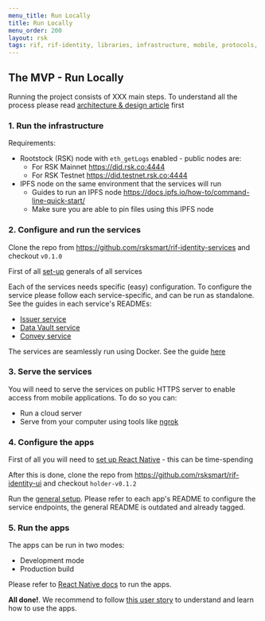 ```yaml
---
menu_title: Run Locally
title: Run Locally
menu_order: 200
layout: rsk
tags: rif, rif-identity, libraries, infrastructure, mobile, protocols, mvp, design, rbtc, defi, decentralized, quick-start, guides, tutorial, networks, dapps, tools, rootstock, rsk, ethereum, smart-contracts, install, get-started, how-to, mainnet, testnet, contracts, wallets, web3, crypto
---
```


## The MVP - Run Locally

Running the project consists of XXX main steps. To understand all the process please read [architecture & design article](../architecture) first

### 1. Run the infrastructure

Requirements:
- Rootstock (RSK) node with `eth_getLogs` enabled - public nodes are:
  - For RSK Mainnet https://did.rsk.co:4444
  - For RSK Testnet https://did.testnet.rsk.co:4444
- IPFS node on the same environment that the services will run
  - Guides to run an IPFS node https://docs.ipfs.io/how-to/command-line-quick-start/
  - Make sure you are able to pin files using this IPFS node

### 2. Configure and run the services

Clone the repo from https://github.com/rsksmart/rif-identity-services and checkout `v0.1.0`

First of all [set-up](https://github.com/rsksmart/rif-identity-services/tree/v0.1.0#setup) generals of all services

Each of the services needs specific (easy) configuration. To configure the service please follow each service-specific, and can be run as standalone. See the guides in each service's READMEs:
- [Issuer service](https://github.com/rsksmart/rif-identity-services/tree/v0.1.0/services/issuer#run)
- [Data Vault service](https://github.com/rsksmart/rif-identity-services/tree/v0.1.0/services/data-vault#run)
- [Convey service](https://github.com/rsksmart/rif-identity-services/tree/v0.1.0/services/convey)

The services are seamlessly run using Docker. See the guide [here](https://github.com/rsksmart/rif-identity-services/tree/v0.1.0#start-services)

### 3. Serve the services

You will need to serve the services on public HTTPS server to enable access from mobile applications. To do so you can:
- Run a cloud server
- Serve from your computer using tools like [ngrok](https://ngrok.com/)

### 4. Configure the apps

First of all you will need to [set up React Native](https://reactnative.dev/docs/environment-setup) - this can be time-spending

After this is done, clone the repo from https://github.com/rsksmart/rif-identity-ui and checkout `holder-v0.1.2`

Run the [general setup](https://github.com/rsksmart/rif-identity-ui#development). Please refer to each app's README to configure the service endpoints, the general README is outdated and already tagged.

### 5. Run the apps

The apps can be run in two modes:
- Development mode
- Production build

Please refer to [React Native docs](https://reactnative.dev/docs/running-on-device) to run the apps.

**All done!**. We recommend to follow [this user story](../#the-user-story) to understand and learn how to use the apps.
